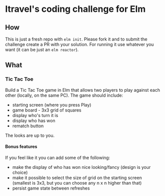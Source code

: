# Itravel's coding challenge for Elm

## How

This is just a fresh repo with `elm init`. Please fork it and to submit the challenge create a PR with your solution.
For running it use whatever you want (it can be just an `elm reactor`).

## What 

### Tic Tac Toe
Build a Tic Tac Toe game in Elm that allows two players to play against each other (locally, on the same PC).
The game should include:
- starting screen (where you press Play)
- game board - 3x3 grid of squares
- display who's turn it is
- display who has won
- rematch button

The looks are up to you.

#### Bonus features
If you feel like it you can add some of the following:

- make the display of who has won nice looking/fancy (design is your choice)
- make it possible to select the size of grid on the starting screen (smallest is 3x3, but you can choose any n x n higher than that)
- persist game state between refreshes
